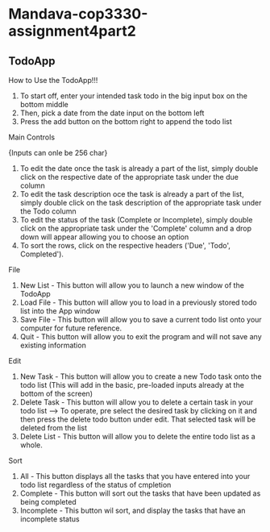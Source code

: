 # Mandava-cop3330-assignment4part2
## TodoApp

How to Use the TodoApp!!!

1. To start off, enter your intended task todo in the big input box on the bottom middle
2. Then, pick a date from the date input on the bottom left
3. Press the add button on the bottom right to append the todo list

Main Controls

{Inputs can onle be 256 char}

1. To edit the date once the task is already a part of the list, simply double click on the respective date of the appropriate task under the due column
2. To edit the task description oce the task is already a part of the list, simply double click on the task description of the appropriate task under the Todo column
3. To edit the status of the task (Complete or Incomplete), simply double click on the appropriate task under the 'Complete' column and a drop down will appear allowing you to choose an option
4. To sort the rows, click on the respective headers ('Due', 'Todo', Completed').

File

1. New List - This button will allow you to launch a new window of the TodoApp
2. Load File - This button will allow you to load in a previously stored todo list into the App window
3. Save File - This button will allow you to save a current todo list onto your computer for future reference.
4. Quit - This button will allow you to exit the program and will not save any existing information

Edit

1. New Task - This button will allow you to create a new Todo task onto the todo list (This will add in the basic, pre-loaded inputs already at the bottom of the screen)
2. Delete Task - This button will allow you to delete a certain task in your todo list --> To operate, pre select the desired task by clicking on it and then press the delete todo button under edit. That selected task will be deleted from the list
3. Delete List - This button will allow you to delete the entire todo list as a whole.

Sort

1. All - This button displays all the tasks that you have entered into your todo list regardless of the status of cmpletion
2. Complete - This button will sort out the tasks that have been updated as being completed 
3. Incomplete - This button wil sort, and display the tasks that have an incomplete status
